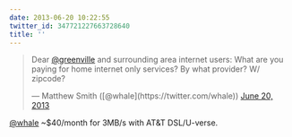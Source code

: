 ```yaml
---
date: 2013-06-20 10:22:55
twitter_id: 347721227663728640
title: ''
---
```


<blockquote class="twitter-tweet"><p lang="en" dir="ltr">Dear <a href="https://twitter.com/greenville?ref_src=twsrc%5Etfw">@greenville</a> and surrounding area internet users: What are you paying for home internet only services? By what provider? W/ zipcode?</p>&mdash; Matthew Smith ([@whale](https://twitter.com/whale)) <a href="https://twitter.com/whale/status/347720079208747008?ref_src=twsrc%5Etfw">June 20, 2013</a></blockquote>
<script async src="https://platform.twitter.com/widgets.js" charset="utf-8"></script>

[@whale](https://twitter.com/whale) ~$40/month for 3MB/s with AT&amp;T DSL/U-verse.
